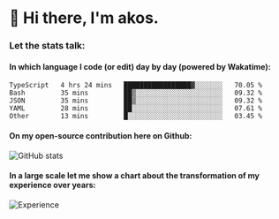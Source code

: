# 👋 Hi there, I'm akos. 


### Let the stats talk:


#### In which language I code (or edit) day by day (powered by Wakatime): 

<!--START_SECTION:waka-->
```text
TypeScript   4 hrs 24 mins   █████████████████▓░░░░░░░   70.05 % 
Bash         35 mins         ██▒░░░░░░░░░░░░░░░░░░░░░░   09.32 % 
JSON         35 mins         ██▒░░░░░░░░░░░░░░░░░░░░░░   09.32 % 
YAML         28 mins         ██░░░░░░░░░░░░░░░░░░░░░░░   07.61 % 
Other        13 mins         █░░░░░░░░░░░░░░░░░░░░░░░░   03.45 % 
```
<!--END_SECTION:waka-->

#### On my open-source contribution here on Github:
 
![GitHub stats](https://github-readme-stats.vercel.app/api?username=akosbalasko)

#### In a large scale let me show a chart about the transformation of my experience over years:   

![Experience](https://cr-skills-chart-widget.azurewebsites.net/api/api?username=akosbalasko)
